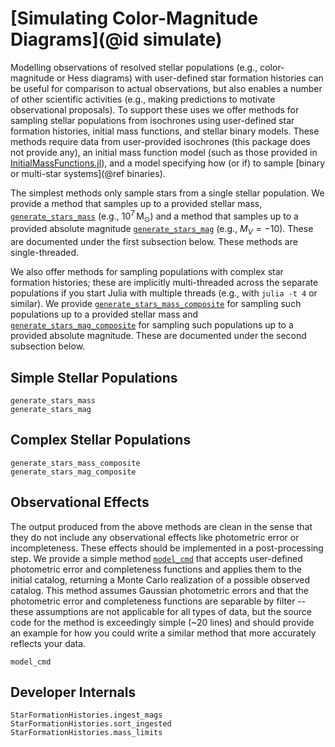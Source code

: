 # [Simulating Color-Magnitude Diagrams](@id simulate)

Modelling observations of resolved stellar populations (e.g., color-magnitude or Hess diagrams) with user-defined star formation histories can be useful for comparison to actual observations, but also enables a number of other scientific activities (e.g., making predictions to motivate observational proposals). To support these uses we offer methods for sampling stellar populations from isochrones using user-defined star formation histories, initial mass functions, and stellar binary models. These methods require data from user-provided isochrones (this package does not provide any), an initial mass function model (such as those provided in [InitialMassFunctions.jl](https://github.com/cgarling/InitialMassFunctions.jl)), and a model specifying how (or if) to sample [binary or multi-star systems](@ref binaries). 

The simplest methods only sample stars from a single stellar population. We provide a method that samples up to a provided stellar mass, [`generate_stars_mass`](@ref) (e.g., $10^7 \, \text{M}_\odot$) and a method that samples up to a provided absolute magnitude [`generate_stars_mag`](@ref) (e.g., $M_V=-10$). These are documented under the first subsection below. These methods are single-threaded.

We also offer methods for sampling populations with complex star formation histories; these are implicitly multi-threaded across the separate populations if you start Julia with multiple threads (e.g., with `julia -t 4` or similar). We provide [`generate_stars_mass_composite`](@ref) for sampling such populations up to a provided stellar mass and [`generate_stars_mag_composite`](@ref) for sampling such populations up to a provided absolute magnitude. These are documented under the second subsection below.

## Simple Stellar Populations
```@docs
generate_stars_mass
generate_stars_mag
```

## Complex Stellar Populations
```@docs
generate_stars_mass_composite
generate_stars_mag_composite
```

## Observational Effects

The output produced from the above methods are clean in the sense that they do not include any observational effects like photometric error or incompleteness. These effects should be implemented in a post-processing step. We provide a simple method [`model_cmd`](@ref) that accepts user-defined photometric error and completeness functions and applies them to the initial catalog, returning a Monte Carlo realization of a possible observed catalog. This method assumes Gaussian photometric errors and that the photometric error and completeness functions are separable by filter -- these assumptions are not applicable for all types of data, but the source code for the method is exceedingly simple (~20 lines) and should provide an example for how you could write a similar method that more accurately reflects your data.

```@docs
model_cmd
```

## Developer Internals
```@docs
StarFormationHistories.ingest_mags
StarFormationHistories.sort_ingested
StarFormationHistories.mass_limits
```